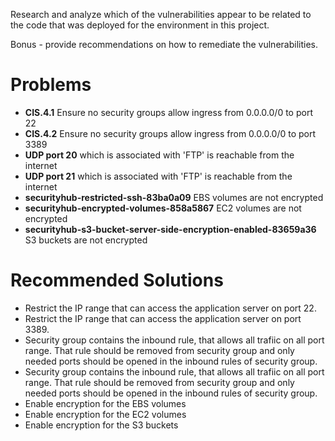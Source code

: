 Research and analyze which of the vulnerabilities appear to be related to the code that was deployed for the environment in this project.

Bonus - provide recommendations on how to remediate the vulnerabilities.

# Problems

- **CIS.4.1** Ensure no security groups allow ingress from 0.0.0.0/0 to port 22
- **CIS.4.2** Ensure no security groups allow ingress from 0.0.0.0/0 to port 3389
- **UDP port 20** which is associated with 'FTP' is reachable from the internet
- **UDP port 21** which is associated with 'FTP' is reachable from the internet
- **securityhub-restricted-ssh-83ba0a09** EBS volumes are not encrypted
- **securityhub-encrypted-volumes-858a5867** EC2 volumes are not encrypted
- **securityhub-s3-bucket-server-side-encryption-enabled-83659a36** S3 buckets are not encrypted

# Recommended Solutions

- Restrict the IP range that can access the application server on port 22.
- Restrict the IP range that can access the application server on port 3389.
- Security group contains the inbound rule, that allows all trafiic on all port range. That rule should be removed from security group and only needed ports should be opened in the inbound rules of security group.
- Security group contains the inbound rule, that allows all trafiic on all port range. That rule should be removed from security group and only needed ports should be opened in the inbound rules of security group.
- Enable encryption for the EBS volumes
- Enable encryption for the EC2 volumes
- Enable encryption for the S3 buckets
